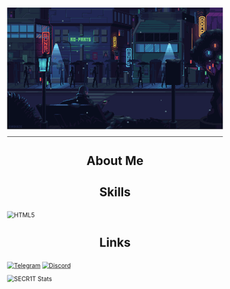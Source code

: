 [![Header](assets/242390524-0c7eb6ed-663b-4ce4-bfbd-18239a38ba1b.gif)](https://www.youtube.com/@SECR1TYT)

---

# <p align="center">**About Me**</p>



# <p align="center">**Skills**</p>

![HTML5](https://img.shields.io/badge/-Discord-090909?style=for-the-badge&logo=html&logoColor=9932cc)

# <p align="center">**Links**</p>

[![Telegram](https://img.shields.io/badge/-Telegram-090909?style=for-the-badge&logo=telegram&logoColor=9932cc)](https://t.me/SECR1T)
[![Discord](https://img.shields.io/badge/-Discord-090909?style=for-the-badge&logo=discord&logoColor=9932cc)](https://discordapp.com/users/541615408155852800/)


![SECR1T Stats](https://github-readme-stats.vercel.app/api?username=SECR1T&show_icons=true&theme=synthwave)
